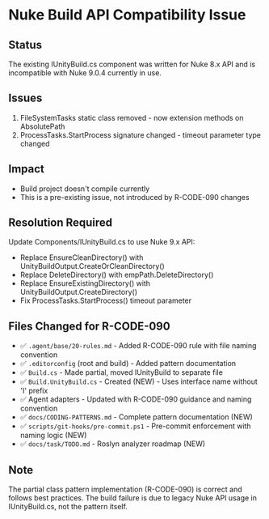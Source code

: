 # Nuke Build API Compatibility Issue

## Status
The existing IUnityBuild.cs component was written for Nuke 8.x API and is incompatible with Nuke 9.0.4 currently in use.

## Issues
1. FileSystemTasks static class removed - now extension methods on AbsolutePath
2. ProcessTasks.StartProcess signature changed - timeout parameter type changed

## Impact
- Build project doesn't compile currently
- This is a pre-existing issue, not introduced by R-CODE-090 changes

## Resolution Required
Update Components/IUnityBuild.cs to use Nuke 9.x API:
- Replace EnsureCleanDirectory() with UnityBuildOutput.CreateOrCleanDirectory()
- Replace DeleteDirectory() with 	empPath.DeleteDirectory()
- Replace EnsureExistingDirectory() with UnityBuildOutput.CreateDirectory()
- Fix ProcessTasks.StartProcess() timeout parameter

## Files Changed for R-CODE-090
- ✅ `.agent/base/20-rules.md` - Added R-CODE-090 rule with file naming convention
- ✅ `.editorconfig` (root and build) - Added pattern documentation
- ✅ `Build.cs` - Made partial, moved IUnityBuild to separate file
- ✅ `Build.UnityBuild.cs` - Created (NEW) - Uses interface name without 'I' prefix
- ✅ Agent adapters - Updated with R-CODE-090 guidance and naming convention
- ✅ `docs/CODING-PATTERNS.md` - Complete pattern documentation (NEW)
- ✅ `scripts/git-hooks/pre-commit.ps1` - Pre-commit enforcement with naming logic (NEW)
- ✅ `docs/task/TODO.md` - Roslyn analyzer roadmap (NEW)

## Note
The partial class pattern implementation (R-CODE-090) is correct and follows best practices.
The build failure is due to legacy Nuke API usage in IUnityBuild.cs, not the pattern itself.
